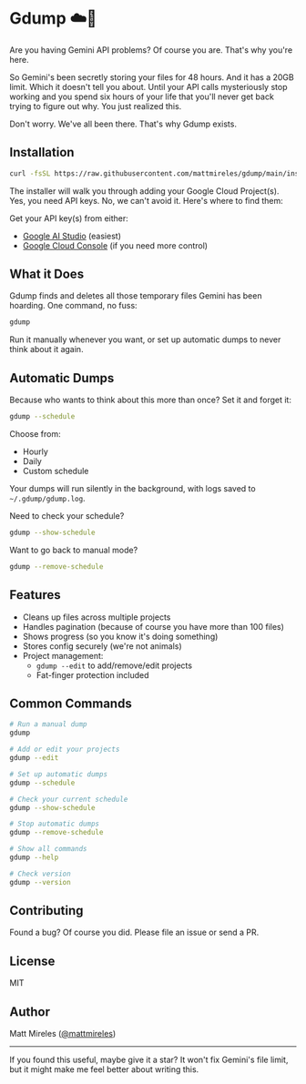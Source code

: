 # Gdump ☁️💩

Are you having Gemini API problems? Of course you are. That's why you're here.

So Gemini's been secretly storing your files for 48 hours. And it has a 20GB limit. Which it doesn't tell you about. Until your API calls mysteriously stop working and you spend six hours of your life that you'll never get back trying to figure out why. You just realized this. 

Don't worry. We've all been there. That's why Gdump exists.

## Installation

```bash
curl -fsSL https://raw.githubusercontent.com/mattmireles/gdump/main/install_gdump.sh | bash
```

The installer will walk you through adding your Google Cloud Project(s). Yes, you need API keys. No, we can't avoid it. Here's where to find them:

Get your API key(s) from either:

- [Google AI Studio](https://makersuite.google.com/app/apikey) (easiest)
- [Google Cloud Console](https://console.cloud.google.com) (if you need more control)

## What it Does

Gdump finds and deletes all those temporary files Gemini has been hoarding. One command, no fuss:

```bash
gdump
```

Run it manually whenever you want, or set up automatic dumps to never think about it again.

## Automatic Dumps

Because who wants to think about this more than once? Set it and forget it:

```bash
gdump --schedule
```

Choose from:
- Hourly
- Daily 
- Custom schedule 

Your dumps will run silently in the background, with logs saved to `~/.gdump/gdump.log`.

Need to check your schedule?
```bash
gdump --show-schedule
```

Want to go back to manual mode?
```bash
gdump --remove-schedule
```

## Features

- Cleans up files across multiple projects
- Handles pagination (because of course you have more than 100 files)
- Shows progress (so you know it's doing something)
- Stores config securely (we're not animals)
- Project management:
  - `gdump --edit` to add/remove/edit projects
  - Fat-finger protection included

## Common Commands

```bash
# Run a manual dump
gdump

# Add or edit your projects
gdump --edit

# Set up automatic dumps
gdump --schedule

# Check your current schedule
gdump --show-schedule

# Stop automatic dumps
gdump --remove-schedule

# Show all commands
gdump --help

# Check version
gdump --version
```

## Contributing

Found a bug? Of course you did. Please file an issue or send a PR.

## License

MIT

## Author

Matt Mireles ([@mattmireles](https://twitter.com/mattmireles))

---

If you found this useful, maybe give it a star? It won't fix Gemini's file limit, but it might make me feel better about writing this.
